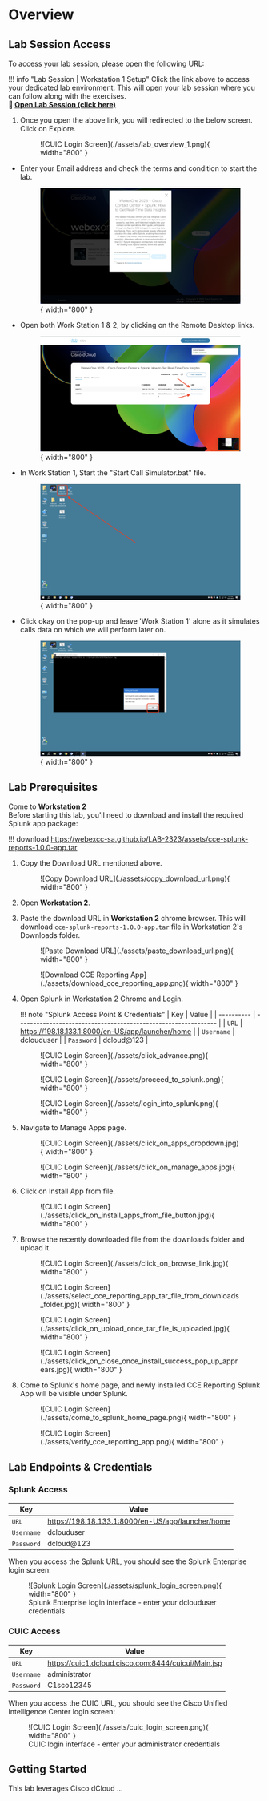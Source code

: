 # Overview

## Lab Session Access

To access your lab session, please open the following URL:

!!! info "Lab Session | Workstation 1 Setup"
      Click the link above to access your dedicated lab environment. This will open your lab session where you can follow along with the exercises.<br />
      **🔗 [Open Lab Session (click here)](https://expo.ciscodcloud.com/4rr9djtqlzsn487mky74y07iy)**

1. Once you open the above link, you will redirected to the below screen. Click on Explore.
      <figure markdown>
        ![CUIC Login Screen](./assets/lab_overview_1.png){ width="800" }
      </figure>
- Enter your Email address and check the terms and condition to start the lab.
      <figure markdown>
        ![CUIC Login Screen](./assets/lab_overview_2.png){ width="800" }
      </figure>
- Open both Work Station 1 & 2, by clicking on the Remote Desktop links.
      <figure markdown>
        ![CUIC Login Screen](./assets/lab_overview_3.png){ width="800" }
      </figure>
- In Work Station 1, Start the "Start Call Simulator.bat" file.
      <figure markdown>
        ![CUIC Login Screen](./assets/lab_overview_4.png){ width="800" }
      </figure>
- Click okay on the pop-up and leave 'Work Station 1' alone as it simulates calls data on which we will perform later on.
      <figure markdown>
        ![CUIC Login Screen](./assets/lab_overview_5.png){ width="800" }
      </figure>

## Lab Prerequisites
Come to **Workstation 2**
<br />
Before starting this lab, you'll need to download and install the required Splunk app package:

!!! download
      <copy>https://webexcc-sa.github.io/LAB-2323/assets/cce-splunk-reports-1.0.0-app.tar</copy>

1. Copy the Download URL mentioned above.
      <figure markdown>
        ![Copy Download URL](./assets/copy_download_url.png){ width="800" }
      </figure>
2. Open **Workstation 2**.
3. Paste the download URL in **Workstation 2** chrome browser. This will download `cce-splunk-reports-1.0.0-app.tar` file in Workstation 2's Downloads folder.
      <figure markdown>
        ![Paste Download URL](./assets/paste_download_url.png){ width="800" }
      </figure>
      <figure markdown>
        ![Download CCE Reporting App](./assets/download_cce_reporting_app.png){ width="800" }
      </figure>
4. Open Splunk in Workstation 2 Chrome and Login.

    !!! note "Splunk Access Point & Credentials"
          | Key        | Value                                                          |
          | ---------- | -------------------------------------------------------------- |
          | `URL`      | <copy>https://198.18.133.1:8000/en-US/app/launcher/home</copy> |
          | `Username` | <copy>dclouduser</copy>                                        |
          | `Password` | <copy>dcloud@123</copy>                                        |
    
      <figure markdown>
        ![CUIC Login Screen](./assets/click_advance.png){ width="800" }
      </figure>
      
      <figure markdown>
        ![CUIC Login Screen](./assets/proceed_to_splunk.png){ width="800" }
      </figure>
      
      <figure markdown>
        ![CUIC Login Screen](./assets/login_into_splunk.png){ width="800" }
      </figure>
5. Navigate to Manage Apps page.
      <figure markdown>
        ![CUIC Login Screen](./assets/click_on_apps_dropdown.jpg){ width="800" }
      </figure>
      
      <figure markdown>
        ![CUIC Login Screen](./assets/click_on_manage_apps.jpg){ width="800" }
      </figure>
6. Click on Install App from file.
      <figure markdown>
        ![CUIC Login Screen](./assets/click_on_install_apps_from_file_button.jpg){ width="800" }
      </figure>
7. Browse the recently downloaded file from the downloads folder and upload it.
      <figure markdown>
        ![CUIC Login Screen](./assets/click_on_browse_link.jpg){ width="800" }
      </figure>
      <figure markdown>
        ![CUIC Login Screen](./assets/select_cce_reporting_app_tar_file_from_downloads_folder.jpg){ width="800" }
      </figure>
      <figure markdown>
        ![CUIC Login Screen](./assets/click_on_upload_once_tar_file_is_uploaded.jpg){ width="800" }
      </figure>
      <figure markdown>
        ![CUIC Login Screen](./assets/click_on_close_once_install_success_pop_up_apprears.jpg){ width="800" }
      </figure>
8. Come to Splunk's home page, and newly installed CCE Reporting Splunk App will be visible under Splunk.
      <figure markdown>
        ![CUIC Login Screen](./assets/come_to_splunk_home_page.png){ width="800" }
      </figure>
      <figure markdown>
        ![CUIC Login Screen](./assets/verify_cce_reporting_app.png){ width="800" }
      </figure>


## Lab Endpoints & Credentials

### Splunk Access

| Key        | Value                                                          |
| ---------- | -------------------------------------------------------------- |
| `URL`      | <copy>https://198.18.133.1:8000/en-US/app/launcher/home</copy> |
| `Username` | <copy>dclouduser</copy>                                        |
| `Password` | <copy>dcloud@123</copy>                                        |

When you access the Splunk URL, you should see the Splunk Enterprise login screen:

<figure markdown>
  ![Splunk Login Screen](./assets/splunk_login_screen.png){ width="800" }
  <figcaption>Splunk Enterprise login interface - enter your dclouduser credentials</figcaption>
</figure>

### CUIC Access

| Key        | Value                                                            |
| ---------- | ---------------------------------------------------------------- |
| `URL`      | <copy>https://cuic1.dcloud.cisco.com:8444/cuicui/Main.jsp</copy> |
| `Username` | <copy>administrator</copy>                                       |
| `Password` | <copy>C1sco12345</copy>                                          |

When you access the CUIC URL, you should see the Cisco Unified Intelligence Center login screen:

<figure markdown>
  ![CUIC Login Screen](./assets/cuic_login_screen.png){ width="800" }
  <figcaption>CUIC login interface - enter your administrator credentials</figcaption>
</figure>

## Getting Started

This lab leverages Cisco dCloud ...
